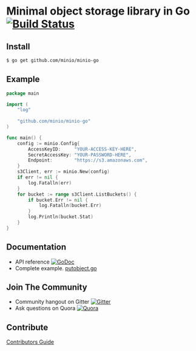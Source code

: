 # Minimal object storage library in Go [![Build Status](https://travis-ci.org/minio/minio-go.svg)](https://travis-ci.org/minio/minio-go)

## Install

```sh
$ go get github.com/minio/minio-go
```
## Example

```go
package main

import (
	"log"
	
	"github.com/minio/minio-go"
)

func main() {
	config := minio.Config{
		AccessKeyID:     "YOUR-ACCESS-KEY-HERE",
		SecretAccessKey: "YOUR-PASSWORD-HERE",
		Endpoint:        "https://s3.amazonaws.com",
	}
	s3Client, err := minio.New(config)
	if err != nil {
	    log.Fatalln(err)
	}
	for bucket := range s3Client.ListBuckets() {
		if bucket.Err != nil {
			log.Fatalln(bucket.Err)
		}
		log.Println(bucket.Stat)
	}
}
```

## Documentation

* API reference [![GoDoc](http://img.shields.io/badge/go-documentation-blue.svg?style=flat-square)](http://godoc.org/github.com/minio/minio-go)
* Complete example. [putobject.go](https://github.com/minio/minio-go/blob/master/examples/s3/putobject.go)

## Join The Community
* Community hangout on Gitter    [![Gitter](https://badges.gitter.im/Join%20Chat.svg)](https://gitter.im/minio/minio?utm_source=badge&utm_medium=badge&utm_campaign=pr-badge&utm_content=badge)
* Ask questions on Quora  [![Quora](http://upload.wikimedia.org/wikipedia/commons/thumb/5/57/Quora_logo.svg/55px-Quora_logo.svg.png)](http://www.quora.com/Minio)

## Contribute

[Contributors Guide](./CONTRIBUTING.md)
